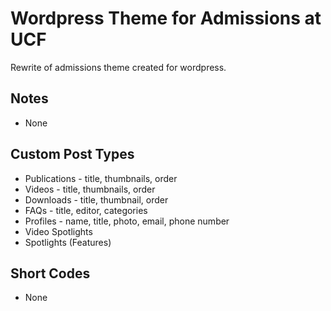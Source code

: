 # Wordpress Theme for Admissions at UCF

Rewrite of admissions theme created for wordpress.

## Notes

* None

## Custom Post Types

* Publications - title, thumbnails, order
* Videos - title, thumbnails, order
* Downloads - title, thumbnail, order
* FAQs - title, editor, categories
* Profiles - name, title, photo, email, phone number
* Video Spotlights
* Spotlights (Features)

## Short Codes

* None